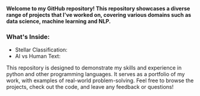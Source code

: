 #### Welcome to my GitHub repository! This repository showcases a diverse range of projects that I've worked on, covering various domains such as data science, machine learning and NLP.
### What's Inside:
- Stellar Classification:
- AI vs Human Text:

This repository is designed to demonstrate my skills and experience in python and other programming languages. It serves as a portfolio of my work, with examples of real-world problem-solving.
Feel free to browse the projects, check out the code, and leave any feedback or questions!
